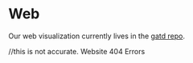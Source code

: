 Web
===

Our web visualization currently lives in the [gatd repo](http://github.com/lab11/gatd-lab11/blob/master/web/loc_vlc_simple.html).

//this is not accurate. Website 404 Errors
